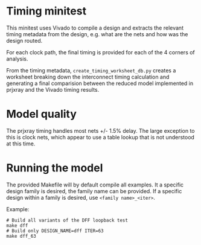 Timing minitest
===============

This minitest uses Vivado to compile a design and extracts the relevant timing
metadata from the design, e.g. what are the nets and how was the design routed.

For each clock path, the final timing is provided for each of the 4 corners of
analysis.

From the timing metadata, ``create_timing_worksheet_db.py`` creates a worksheet
breaking down the interconnect timing calculation and generating a final
comparision between the reduced model implemented in prjxray and the Vivado
timing results.

Model quality
=============

The prjxray timing handles most nets +/- 1.5% delay.  The large exception to
this is clock nets, which appear to use a table lookup that is not understood
at this time.

Running the model
=================

The provided Makefile will by default compile all examples.  It a specific design
family is desired, the family name can be provided.  If a specific design within
a family is desired, use ``<family name>_<iter>``.

Example:
```
# Build all variants of the DFF loopback test
make dff
# Build only DESIGN_NAME=dff ITER=63
make dff_63
```
